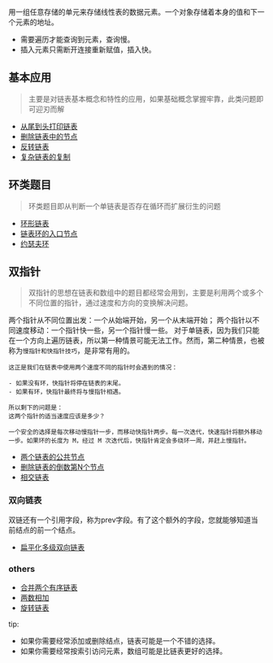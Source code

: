 用一组任意存储的单元来存储线性表的数据元素。一个对象存储着本身的值和下一个元素的地址。

- 需要遍历才能查询到元素，查询慢。
- 插入元素只需断开连接重新赋值，插入快。

## 基本应用

> 主要是对链表基本概念和特性的应用，如果基础概念掌握牢靠，此类问题即可迎刃而解

- [从尾到头打印链表](./链表/从尾到头打印链表.md)
- [删除链表中的节点](./链表/删除链表中的节点.md)
- [反转链表](./链表/反转链表.md)
- [复杂链表的复制](./链表/复杂链表的复制.md)

## 环类题目
> 环类题目即从判断一个单链表是否存在循环而扩展衍生的问题

- [环形链表](/dataStructure/链表/环形链表.md)
- [链表环的入口节点](./链表/入环的第一个节点.md)
- [约瑟夫环](./链表/约瑟夫环.md)

## 双指针
> 双指针的思想在链表和数组中的题目都经常会用到，主要是利用两个或多个不同位置的指针，通过速度和方向的变换解决问题。

两个指针从不同位置出发：一个从始端开始，另一个从末端开始；
两个指针以不同速度移动：一个指针快一些，另一个指针慢一些。
对于单链表，因为我们只能在一个方向上遍历链表，所以第一种情景可能无法工作。然而，第二种情景，也被称为`慢指针和快指针技巧`，是非常有用的。

```
这正是我们在链表中使用两个速度不同的指针时会遇到的情况：

- 如果没有环，快指针将停在链表的末尾。
- 如果有环，快指针最终将与慢指针相遇。

所以剩下的问题是：
这两个指针的适当速度应该是多少？

一个安全的选择是每次移动慢指针一步，而移动快指针两步。每一次迭代，快速指针将额外移动一步。如果环的长度为 M，经过 M 次迭代后，快指针肯定会多绕环一周，并赶上慢指针。

```


- [两个链表的公共节点](./链表/两个链表的公共节点.md)
- [删除链表的倒数第N个节点](./链表/删除链表的倒数第N个节点.md)
- [相交链表](./链表/相交链表.md)

### 双向链表

双链还有一个引用字段，称为prev字段。有了这个额外的字段，您就能够知道当前结点的前一个结点。

- [扁平化多级双向链表](./链表/扁平化多级双向链表.md)



### others
- [合并两个有序链表](./链表/合并两个有序链表.md)
- [两数相加](./链表/两数相加.md)
- [旋转链表](./链表/旋转链表.md)


tip:

- 如果你需要经常添加或删除结点，链表可能是一个不错的选择。
- 如果你需要经常按索引访问元素，数组可能是比链表更好的选择。